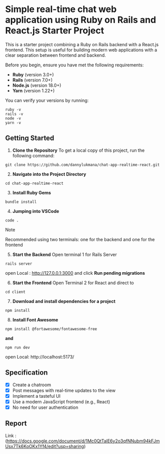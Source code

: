 # Simple real-time chat web application using Ruby on Rails and React.js Starter Project

This is a starter project combining a Ruby on Rails backend with a React.js frontend. This setup is useful for building modern web applications with a clear separation between frontend and backend.

Before you begin, ensure you have met the following requirements:

- **Ruby** (version 3.0+)
- **Rails** (version 7.0+)
- **Node.js** (version 18.0+)
- **Yarn** (version 1.22+)

You can verify your versions by running:

```
ruby -v
rails -v
node -v
yarn -v
```

## Getting Started

1. **Clone the Repository**
  To get a local copy of this project, run the following command:
  ```
  git clone https://github.com/dannylukmana/chat-app-realtime-react.git
  ```

2. **Navigate into the Project Directory**
  ```
  cd chat-app-realtime-react
  ```

3. **Install Ruby Gems**
  ```
  bundle install
  ```

4. **Jumping into VSCode**
  ```
  code .
  ```

> [!NOTE]
> Recommended using two terminals: one for the backend and one for the frontend

5. **Start the Backend**
  Open terminal 1 for Rails Server
  ```
  rails server
  ```
  open Local : http://127.0.0.1:3000 and click **Run pending migrations**
  
6. **Start the Frontend**
  Open Terminal 2 for React and direct to
  ```
  cd client
  ```

7. **Download and install dependencies for a project**
  ```
  npm install 
  ```

8. **Install Font Awesome**
  ```
  npm install @fortawesome/fontawesome-free
  ```
  **and**
  ```
  npm run dev
  ```
  open Local: http://localhost:5173/

## Specification 
- [x] Create a chatroom
- [x] Post messages with real-time updates to the view
- [x] Implement a tasteful UI
- [x] Use a modern JavaScript frontend (e.g., React)
- [x] No need for user authentication

## Report 
Link : (https://docs.google.com/document/d/1Mc0QtTalE6y2o3qfNNubm94kFJmUsx7Tk6KoOKx1Yf4/edit?usp=sharing)

